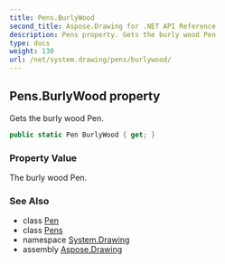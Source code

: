 ```yaml
---
title: Pens.BurlyWood
second_title: Aspose.Drawing for .NET API Reference
description: Pens property. Gets the burly wood Pen
type: docs
weight: 130
url: /net/system.drawing/pens/burlywood/
---
```

## Pens.BurlyWood property

Gets the burly wood Pen.

```csharp
public static Pen BurlyWood { get; }
```

### Property Value

The burly wood Pen.

### See Also

* class [Pen](../../pen/)
* class [Pens](../)
* namespace [System.Drawing](../../pens/)
* assembly [Aspose.Drawing](../../../)


